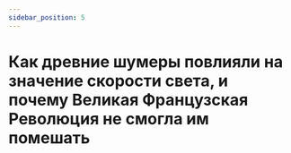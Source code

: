 ```yaml
---
sidebar_position: 5
---
```


# Как древние шумеры повлияли на значение скорости света, и почему Великая Французская Революция не смогла им помешать
